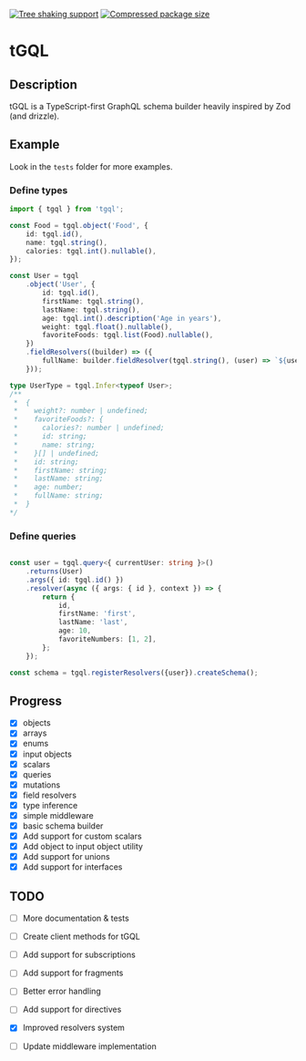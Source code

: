 [![Tree shaking support][badge-tree-shaking]][link-bundlephobia]
[![Compressed package size][badge-size]][link-bundlephobia]

# tGQL

## Description
tGQL is a TypeScript-first GraphQL schema builder heavily inspired by Zod (and drizzle).

## Example 
Look in the `tests` folder for more examples.

### Define types
```typescript
import { tgql } from 'tgql';

const Food = tgql.object('Food', {
	id: tgql.id(),
	name: tgql.string(),
	calories: tgql.int().nullable(),
});

const User = tgql
	.object('User', {
		id: tgql.id(),
		firstName: tgql.string(),
		lastName: tgql.string(),
		age: tgql.int().description('Age in years'),
		weight: tgql.float().nullable(),
		favoriteFoods: tgql.list(Food).nullable(),
	})
	.fieldResolvers((builder) => ({
		fullName: builder.fieldResolver(tgql.string(), (user) => `${user.firstName} ${user.lastName}`),
	}));

type UserType = tgql.Infer<typeof User>;
/**
 *  {
 *    weight?: number | undefined;
 *    favoriteFoods?: {
 *      calories?: number | undefined;
 *      id: string;
 *      name: string;
 *    }[] | undefined;
 *    id: string;
 *    firstName: string;
 *    lastName: string;
 *    age: number;
 *    fullName: string;
 *  }
*/
```

### Define queries
```typescript

const user = tgql.query<{ currentUser: string }>()
	.returns(User)
	.args({ id: tgql.id() })
	.resolver(async ({ args: { id }, context }) => {
		return {
			id,
			firstName: 'first',
			lastName: 'last',
			age: 10,
			favoriteNumbers: [1, 2],
		};
	});

const schema = tgql.registerResolvers({user}).createSchema();
```

## Progress

- [x] objects
- [x] arrays
- [x] enums
- [x] input objects
- [x] scalars
- [x] queries
- [x] mutations
- [x] field resolvers
- [x] type inference
- [x] simple middleware
- [x] basic schema builder
- [x] Add support for custom scalars
- [x] Add object to input object utility
- [x] Add support for unions
- [x] Add support for interfaces

## TODO

- [ ] More documentation & tests
- [ ] Create client methods for tGQL
- [ ] Add support for subscriptions
- [ ] Add support for fragments
- [ ] Better error handling
- [ ] Add support for directives
- [x] Improved resolvers system
- [ ] Update middleware implementation


[badge-size]: https://badgen.net/bundlephobia/minzip/tgql
[badge-tree-shaking]: https://badgen.net/bundlephobia/tree-shaking/tgql
[link-bundlephobia]: https://bundlephobia.com/package/tgql
